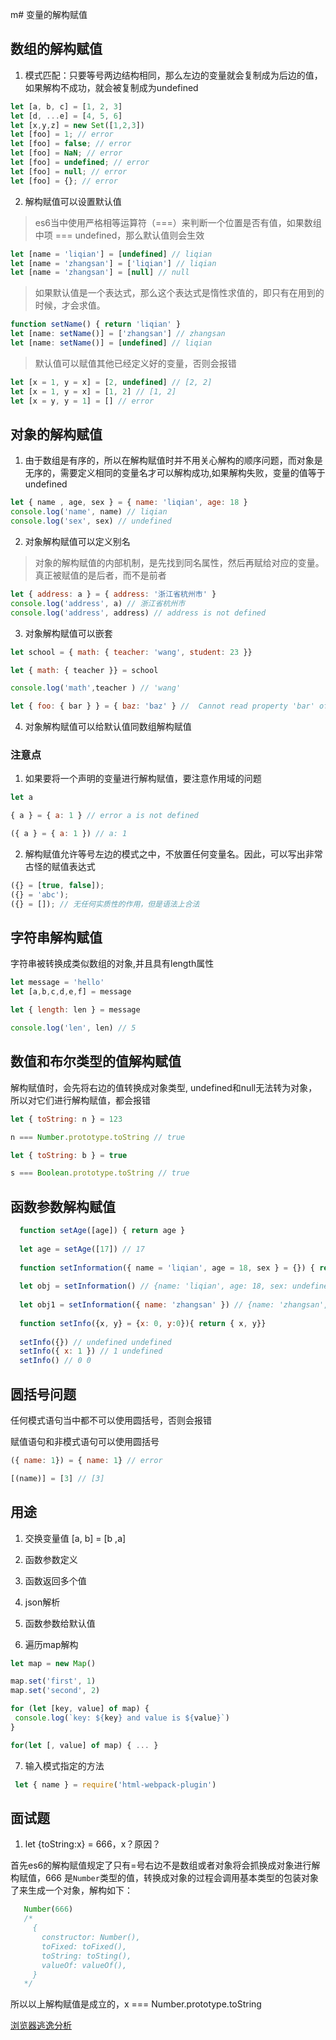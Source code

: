 m# 变量的解构赋值

## 数组的解构赋值

1. 模式匹配：只要等号两边结构相同，那么左边的变量就会复制成为后边的值，如果解构不成功，就会被复制成为undefined

```js
let [a, b, c] = [1, 2, 3]
let [d, ...e] = [4, 5, 6]
let [x,y,z] = new Set([1,2,3])
let [foo] = 1; // error
let [foo] = false; // error
let [foo] = NaN; // error
let [foo] = undefined; // error
let [foo] = null; // error
let [foo] = {}; // error
```

2. 解构赋值可以设置默认值

> es6当中使用严格相等运算符（===）来判断一个位置是否有值，如果数组中项 === undefined，那么默认值则会生效

```js
let [name = 'liqian'] = [undefined] // liqian
let [name = 'zhangsan'] = ['liqian'] // liqian
let [name = 'zhangsan'] = [null] // null
```

> 如果默认值是一个表达式，那么这个表达式是惰性求值的，即只有在用到的时候，才会求值。

```js
function setName() { return 'liqian' }
let [name: setName()] = ['zhangsan'] // zhangsan
let [name: setName()] = [undefined] // liqian
```
> 默认值可以赋值其他已经定义好的变量，否则会报错

```js
let [x = 1, y = x] = [2, undefined] // [2, 2]
let [x = 1, y = x] = [1, 2] // [1, 2]
let [x = y, y = 1] = [] // error
```

## 对象的解构赋值

1. 由于数组是有序的，所以在解构赋值时并不用关心解构的顺序问题，而对象是无序的，需要定义相同的变量名才可以解构成功,如果解构失败，变量的值等于undefined

```js
let { name , age, sex } = { name: 'liqian', age: 18 }
console.log('name', name) // liqian
console.log('sex', sex) // undefined
```

2. 对象解构赋值可以定义别名

> 对象的解构赋值的内部机制，是先找到同名属性，然后再赋给对应的变量。真正被赋值的是后者，而不是前者

```js
let { address: a } = { address: '浙江省杭州市' }
console.log('address', a) // 浙江省杭州市
console.log('address', address) // address is not defined
```

3. 对象解构赋值可以嵌套

```js
let school = { math: { teacher: 'wang', student: 23 }}

let { math: { teacher }} = school

console.log('math',teacher ) // 'wang'

let { foo: { bar } } = { baz: 'baz' } //  Cannot read property 'bar' of undefined
```

4. 对象解构赋值可以给默认值同数组解构赋值

### 注意点

1. 如果要将一个声明的变量进行解构赋值，要注意作用域的问题

```js
let a

{ a } = { a: 1 } // error a is not defined

({ a } = { a: 1 }) // a: 1

```

2. 解构赋值允许等号左边的模式之中，不放置任何变量名。因此，可以写出非常古怪的赋值表达式

```js
({} = [true, false]);
({} = 'abc');
({} = []); // 无任何实质性的作用，但是语法上合法
```

## 字符串解构赋值

字符串被转换成类似数组的对象,并且具有length属性

```js
let message = 'hello'
let [a,b,c,d,e,f] = message

let { length: len } = message

console.log('len', len) // 5
```

## 数值和布尔类型的值解构赋值

解构赋值时，会先将右边的值转换成对象类型, undefined和null无法转为对象，所以对它们进行解构赋值，都会报错

```js
let { toString: n } = 123

n === Number.prototype.toString // true

let { toString: b } = true

s === Boolean.prototype.toString // true
```

## 函数参数解构赋值

```js
  function setAge([age]) { return age }
  
  let age = setAge([17]) // 17
  
  function setInformation({ name = 'liqian', age = 18, sex } = {}) { return { name, age, sex }}
  
  let obj = setInformation() // {name: 'liqian', age: 18, sex: undefined }
  
  let obj1 = setInformation({ name: 'zhangsan' }) // {name: 'zhangsan', age: 18 }
  
  function setInfo({x, y} = {x: 0, y:0}){ return { x, y}}
  
  setInfo({}) // undefined undefined
  setInfo({ x: 1 }) // 1 undefined
  setInfo() // 0 0
```

## 圆括号问题

任何模式语句当中都不可以使用圆括号，否则会报错

赋值语句和非模式语句可以使用圆括号

```js
({ name: 1}) = { name: 1} // error

[(name)] = [3] // [3]
```

## 用途

1. 交换变量值 [a, b] = [b ,a]

2. 函数参数定义

3. 函数返回多个值

4. json解析

5. 函数参数给默认值

6. 遍历map解构

```js
let map = new Map()

map.set('first', 1)
map.set('second', 2)

for (let [key, value] of map) {
 console.log(`key: ${key} and value is ${value}`)
}

for(let [, value] of map) { ... }
```

7. 输入模式指定的方法

```js
 let { name } = require('html-webpack-plugin')
```

## 面试题

1. let {toString:x} = 666，x？原因？

首先es6的解构赋值规定了只有=号右边不是数组或者对象将会抓换成对象进行解构赋值，666 是`Number`类型的值，转换成对象的过程会调用基本类型的包装对象了来生成一个对象，解构如下：

```js
   Number(666)
   /*
     {
       constructor: Number(),
       toFixed: toFixed(),
       toString: toSting(),
       valueOf: valueOf(),
     }
   */
```

所以以上解构赋值是成立的，x === Number.prototype.toString

[浏览器逃逸分析](https://juejin.im/post/5b34f757f265da5989594721)
